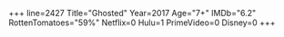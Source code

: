 +++
line=2427
Title="Ghosted"
Year=2017
Age="7+"
IMDb="6.2"
RottenTomatoes="59%"
Netflix=0
Hulu=1
PrimeVideo=0
Disney=0
+++

